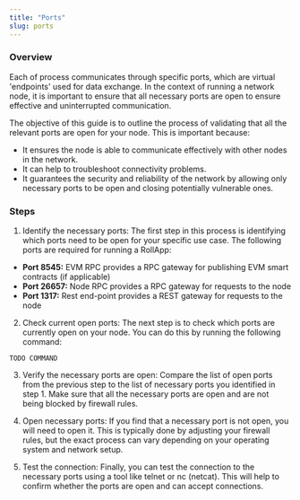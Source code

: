 ```yaml
---
title: "Ports"
slug: ports
---
```


### Overview

Each of process communicates through specific ports, which are virtual 'endpoints' used for data exchange. In the context of running a network node, it is important to ensure that all necessary ports are open to ensure effective and uninterrupted communication.

The objective of this guide is to outline the process of validating that all the relevant ports are open for your node. This is important because:

-   It ensures the node is able to communicate effectively with other nodes in the network.
-   It can help to troubleshoot connectivity problems.
-   It guarantees the security and reliability of the network by allowing only necessary ports to be open and closing potentially vulnerable ones.

### Steps

1. Identify the necessary ports: The first step in this process is identifying which ports need to be open for your specific use case. The following ports are required for running a RollApp:

-   **Port 8545:** EVM RPC provides a RPC gateway for publishing EVM smart contracts (if applicable)
-   **Port 26657:** Node RPC provides a RPC gateway for requests to the node
-   **Port 1317:** Rest end-point provides a REST gateway for requests to the node

2.  Check current open ports: The next step is to check which ports are currently open on your node. You can do this by running the following command:

```
TODO COMMAND
```

3.  Verify the necessary ports are open: Compare the list of open ports from the previous step to the list of necessary ports you identified in step 1. Make sure that all the necessary ports are open and are not being blocked by firewall rules.

4.  Open necessary ports: If you find that a necessary port is not open, you will need to open it. This is typically done by adjusting your firewall rules, but the exact process can vary depending on your operating system and network setup.

5.  Test the connection: Finally, you can test the connection to the necessary ports using a tool like telnet or nc (netcat). This will help to confirm whether the ports are open and can accept connections.
